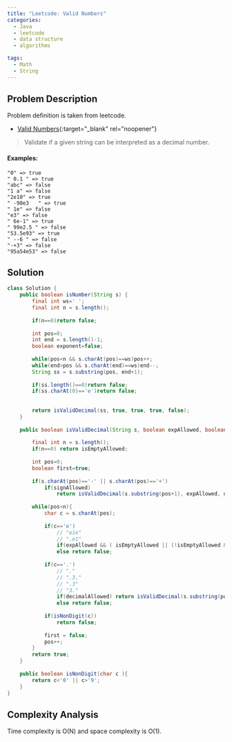 ```yaml
---
title: "Leetcode: Valid Numbers"
categories:
  - Java
  - leetcode
  - data structure
  - algorithms

tags:
  - Math
  - String
---
```


## Problem Description

Problem definition is taken from leetcode. 
- [Valid Numbers](https://leetcode.com/problems/valid-number/ "Go to leetcode"){:target="_blank" rel="noopener"}

> Validate if a given string can be interpreted as a decimal number.

#### Examples:
```
"0" => true
" 0.1 " => true
"abc" => false
"1 a" => false
"2e10" => true
" -90e3   " => true
" 1e" => false
"e3" => false
" 6e-1" => true
" 99e2.5 " => false
"53.5e93" => true
" --6 " => false
"-+3" => false
"95a54e53" => false
```

## Solution


```java
class Solution {
    public boolean isNumber(String s) {
        final int ws=' ';
        final int n = s.length();
        
        if(n==0)return false;
            
        int pos=0;
        int end = s.length()-1;
        boolean exponent=false;
        
        while(pos<n && s.charAt(pos)==ws)pos++;
        while(end>pos && s.charAt(end)==ws)end--;
        String ss = s.substring(pos, end+1);
        
        if(ss.length()==0)return false;
        if(ss.charAt(0)=='e')return false;
        
        
        return isValidDecimal(ss, true, true, true, false);
    }
    
    public boolean isValidDecimal(String s, boolean expAllowed, boolean decimalAllowed, boolean signAllowed, boolean isEmptyAllowed){
        
        final int n = s.length();
        if(n==0) return isEmptyAllowed;
        
        int pos=0;
        boolean first=true;
        
        if(s.charAt(pos)=='-' || s.charAt(pos)=='+')
            if(signAllowed)
                return isValidDecimal(s.substring(pos+1), expAllowed, decimalAllowed, false, false);
        
        while(pos<n){
            char c = s.charAt(pos);
            
            if(c=='e')
                // "e1e"
                // ".e1"
                if(expAllowed && ( isEmptyAllowed || (!isEmptyAllowed && !first) ) )  return isValidDecimal(s.substring(pos+1), false, false, true, false);
                else return false;
            
            if(c=='.')
                // "."
                // ".3."
                // ".3"
                // "3."
                if(decimalAllowed) return isValidDecimal(s.substring(pos+1), expAllowed, false, false, !first);
                else return false;
            
            if(isNonDigit(c))
                return false;
            
            first = false;
            pos++;
        }
        return true;
    }
    
    public boolean isNonDigit(char c ){
        return c<'0' || c>'9';
    }
}
```

## Complexity Analysis

Time complexity is O(N) and space complexity is O(1). 
